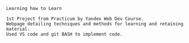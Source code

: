     Learning how to Learn

    1st Project from Practicum by Yandex Web Dev Course.
    Webpage detailing techniques and methods for learning and retaining material.
    Used VS code and git BASH to implement code.
